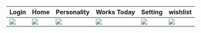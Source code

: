 Login | Home | Personality | Works Today | Setting | wishlist 
--- | --- | --- |--- |--- | --- | 
![](https://github.com/Shimon31/My-To-Do/assets/73957684/eef56966-33eb-4f2d-92da-28d76db3dda6) |![](https://github.com/Shimon31/My-To-Do/assets/73957684/1e1de257-0858-422f-a6cb-770c65af1a6d) |![](https://github.com/Shimon31/My-To-Do/assets/73957684/b40377d6-11d3-487e-9179-6cd48aadffec) |![](https://github.com/Shimon31/My-To-Do/assets/73957684/9abb544c-3dd2-4f07-9576-a2ed18243a1f) |![](https://github.com/Shimon31/My-To-Do/assets/73957684/fd149c63-950b-4d67-b513-db846386bc30) |![](https://github.com/Shimon31/My-To-Do/assets/73957684/69873c71-784f-4559-be9c-821a04bef008) 
